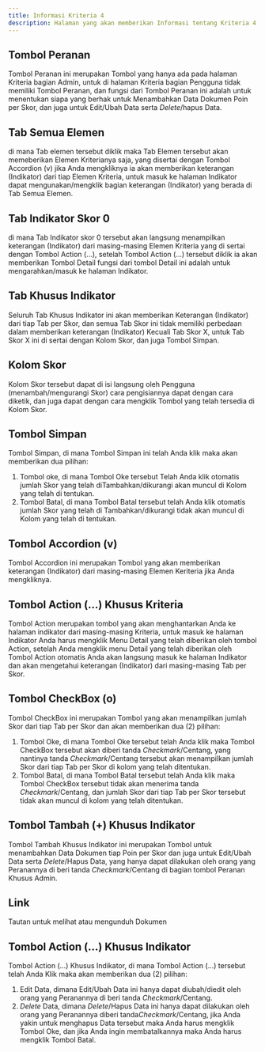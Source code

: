 ```yaml
---
title: Informasi Kriteria 4
description: Halaman yang akan memberikan Informasi tentang Kriteria 4
--- 
```

 
## Tombol Peranan  
Tombol Peranan ini merupakan Tombol yang hanya ada pada halaman Kriteria bagian Admin, untuk di halaman Kriteria bagian Pengguna tidak memiliki Tombol Peranan, dan fungsi dari Tombol Peranan ini adalah untuk menentukan siapa yang berhak untuk Menambahkan Data Dokumen Poin per Skor, dan juga untuk Edit/Ubah Data serta *Delete*/hapus Data.

## Tab Semua Elemen
di mana Tab elemen tersebut diklik maka Tab Elemen tersebut akan memeberikan Elemen Kriterianya saja,  yang disertai dengan Tombol Accordion (v) jika Anda mengkliknya ia akan memberikan keterangan (Indikator) dari tiap Elemen Kriteria, untuk masuk ke halaman Indikator dapat mengunakan/mengklik bagian keterangan (Indikator) yang berada di Tab Semua Elemen.

## Tab Indikator Skor 0
di mana Tab Indikator skor 0 tersebut akan langsung menampilkan keterangan (Indikator) dari masing-masing Elemen Kriteria yang di sertai dengan Tombol Action (...), setelah Tombol Action (...) tersebut diklik ia akan memberikan Tombol Detail fungsi dari tombol Detail ini adalah untuk mengarahkan/masuk ke halaman Indikator.

## Tab Khusus Indikator
Seluruh Tab Khusus Indikator ini akan memberikan Keterangan (Indikator) dari tiap Tab per Skor, dan semua Tab Skor ini tidak memiliki perbedaan dalam memberikan keterangan (Indikator) Kecuali Tab Skor X, untuk  Tab Skor X ini di sertai dengan Kolom Skor, dan juga Tombol Simpan.

## Kolom Skor
Kolom Skor tersebut dapat di isi langsung oleh Pengguna (menambah/mengurangi Skor) cara pengisiannya dapat dengan cara diketik, dan juga dapat dengan cara mengklik Tombol yang telah tersedia di Kolom Skor.

## Tombol Simpan
Tombol Simpan, di mana Tombol Simpan ini telah Anda klik maka akan memberikan dua pilihan:
1. Tombol oke, di mana Tombol Oke tersebut Telah Anda klik otomatis jumlah Skor yang telah diTambahkan/dikurangi akan muncul di Kolom yang telah di tentukan.
1. Tombol Batal, di mana Tombol Batal tersebut telah Anda klik otomatis jumlah Skor yang telah di Tambahkan/dikurangi tidak akan muncul di Kolom yang telah di tentukan.

## Tombol Accordion (v) 
Tombol Accordion ini merupakan Tombol yang akan memberikan keterangan (Indikator) dari masing-masing Elemen Keriteria jika Anda mengkliknya.

## Tombol Action (...) Khusus Kriteria  
Tombol Action merupakan tombol yang akan menghantarkan Anda ke halaman indikator dari masing-masing Kriteria, untuk masuk ke halaman Indikator Anda harus mengklik Menu Detail yang telah diberikan oleh tombol Action, setelah Anda mengklik menu Detail yang telah diberikan oleh Tombol Action otomatis Anda akan langsung masuk ke halaman Indikator dan akan mengetahui keterangan (Indikator) dari masing-masing Tab per Skor. 

## Tombol CheckBox (o)
Tombol CheckBox ini merupakan Tombol yang akan menampilkan jumlah Skor dari tiap Tab per Skor dan akan memberikan dua (2) pilihan:
1. Tombol Oke, di mana Tombol Oke tersebut telah Anda klik maka Tombol CheckBox tersebut akan diberi tanda *Checkmark*/Centang, yang nantinya tanda *Checkmark*/Centang tersebut akan menampilkan jumlah Skor dari tiap Tab per Skor di kolom yang telah ditentukan.
1. Tombol Batal, di mana Tombol Batal tersebut telah Anda klik maka Tombol CheckBox tersebut tidak akan menerima tanda *Checkmark*/Centang, dan jumlah Skor dari tiap Tab per Skor tersebut tidak akan muncul di kolom yang telah ditentukan.

## Tombol Tambah (+) Khusus Indikator
Tombol Tambah Khusus Indikator ini merupakan Tombol untuk menambahkan Data Dokumen tiap Poin per Skor dan juga untuk Edit/Ubah Data serta *Delete*/Hapus Data, yang hanya dapat dilakukan oleh orang yang Peranannya di beri tanda *Checkmark*/Centang di bagian tombol Peranan Khusus Admin.

## Link
Tautan untuk melihat atau mengunduh Dokumen

## Tombol Action (...) Khusus Indikator
Tombol Action (...) Khusus Indikator, di mana Tombol Action (...) tersebut telah Anda Klik maka akan memberikan dua (2) pilihan:

1. Edit Data, dimana Edit/Ubah Data ini hanya dapat diubah/diedit oleh orang yang Peranannya di beri tanda *Checkmark*/Centang.
1. *Delete* Data, dimana *Delete*/Hapus Data ini hanya dapat dilakukan oleh orang yang Peranannya diberi tanda*Checkmark*/Centang, jika Anda yakin untuk menghapus Data tersebut maka Anda harus mengklik Tombol Oke, dan jika Anda ingin membatalkannya maka Anda harus mengklik Tombol Batal. 
